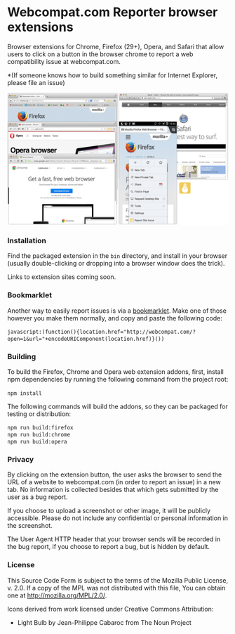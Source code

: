 # Webcompat.com Reporter browser extensions

Browser extensions for Chrome, Firefox (29+), Opera, and Safari that allow users to click on a button in the browser chrome to report a web compatibility issue at webcompat.com.

*(If someone knows how to build something similar for Internet Explorer, please file an issue)

![Screenshots of browsers with installed extension](screenshots.jpg)

### Installation

Find the packaged extension in the `bin` directory, and install in your browser (usually double-clicking or dropping into a browser window does the trick).

Links to extension sites coming soon.

### Bookmarklet

Another way to easily report issues is via a [bookmarklet](http://en.wikipedia.org/wiki/Bookmarklet). Make one of those however you make them normally, and copy and paste the following code:

```
javascript:(function(){location.href="http://webcompat.com/?open=1&url="+encodeURIComponent(location.href)}())
```

### Building

To build the Firefox, Chrome and Opera web extension addons, first, install npm dependencies by running the following command from the project root:

`npm install`

The following commands will build the addons, so they can be packaged for testing or distribution:

```
npm run build:firefox
npm run build:chrome
npm run build:opera
```

### Privacy

By clicking on the extension button, the user asks the browser to send the URL of a website to webcompat.com (in order to report an issue) in a new tab. No information is collected besides that which gets submitted by the user as a bug report.

If you choose to upload a screenshot or other image, it will be publicly accessible. Please do not include any confidential or personal information in the screenshot.

The User Agent HTTP header that your browser sends will be recorded in the bug report, if you choose to report a bug, but is hidden by default.


### License

This Source Code Form is subject to the terms of the Mozilla Public
License, v. 2.0. If a copy of the MPL was not distributed with this
file, You can obtain one at http://mozilla.org/MPL/2.0/.

Icons derived from work licensed under Creative Commons Attribution:

* Light Bulb by Jean-Philippe Cabaroc from The Noun Project
